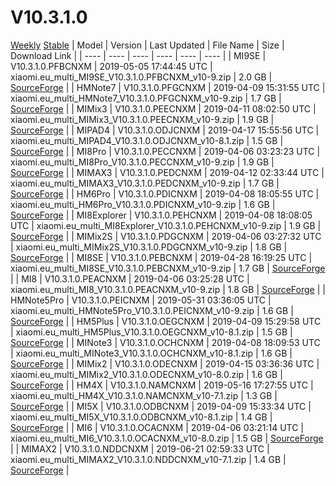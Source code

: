 # V10.3.1.0
[Weekly](#Weekly)  [Stable](#Stable)
| Model | Version | Last Updated | File Name | Size | Download Link |
| ---- | ---- | ---- | ---- | ---- | ---- |
| MI9SE | V10.3.1.0.PFBCNXM | 2019-05-05 17:44:45 UTC | xiaomi.eu_multi_MI9SE_V10.3.1.0.PFBCNXM_v10-9.zip | 2.0 GB | [SourceForge](https://sourceforge.net/projects/xiaomi-eu-multilang-miui-roms/files/xiaomi.eu/MIUI-STABLE-RELEASES/MIUIv10/xiaomi.eu_multi_MI9SE_V10.3.1.0.PFBCNXM_v10-9.zip/download) |
| HMNote7 | V10.3.1.0.PFGCNXM | 2019-04-09 15:31:55 UTC | xiaomi.eu_multi_HMNote7_V10.3.1.0.PFGCNXM_v10-9.zip | 1.7 GB | [SourceForge](https://sourceforge.net/projects/xiaomi-eu-multilang-miui-roms/files/xiaomi.eu/MIUI-STABLE-RELEASES/MIUIv10/xiaomi.eu_multi_HMNote7_V10.3.1.0.PFGCNXM_v10-9.zip/download) |
| MIMix3 | V10.3.1.0.PEECNXM | 2019-04-11 08:02:50 UTC | xiaomi.eu_multi_MIMix3_V10.3.1.0.PEECNXM_v10-9.zip | 1.9 GB | [SourceForge](https://sourceforge.net/projects/xiaomi-eu-multilang-miui-roms/files/xiaomi.eu/MIUI-STABLE-RELEASES/MIUIv10/xiaomi.eu_multi_MIMix3_V10.3.1.0.PEECNXM_v10-9.zip/download) |
| MIPAD4 | V10.3.1.0.ODJCNXM | 2019-04-17 15:55:56 UTC | xiaomi.eu_multi_MIPAD4_V10.3.1.0.ODJCNXM_v10-8.1.zip | 1.5 GB | [SourceForge](https://sourceforge.net/projects/xiaomi-eu-multilang-miui-roms/files/xiaomi.eu/MIUI-STABLE-RELEASES/MIUIv10/xiaomi.eu_multi_MIPAD4_V10.3.1.0.ODJCNXM_v10-8.1.zip/download) |
| MI8Pro | V10.3.1.0.PECCNXM | 2019-04-06 03:23:23 UTC | xiaomi.eu_multi_MI8Pro_V10.3.1.0.PECCNXM_v10-9.zip | 1.9 GB | [SourceForge](https://sourceforge.net/projects/xiaomi-eu-multilang-miui-roms/files/xiaomi.eu/MIUI-STABLE-RELEASES/MIUIv10/xiaomi.eu_multi_MI8Pro_V10.3.1.0.PECCNXM_v10-9.zip/download) |
| MIMAX3 | V10.3.1.0.PEDCNXM | 2019-04-12 02:33:44 UTC | xiaomi.eu_multi_MIMAX3_V10.3.1.0.PEDCNXM_v10-9.zip | 1.7 GB | [SourceForge](https://sourceforge.net/projects/xiaomi-eu-multilang-miui-roms/files/xiaomi.eu/MIUI-STABLE-RELEASES/MIUIv10/xiaomi.eu_multi_MIMAX3_V10.3.1.0.PEDCNXM_v10-9.zip/download) |
| HM6Pro | V10.3.1.0.PDICNXM | 2019-04-08 18:05:55 UTC | xiaomi.eu_multi_HM6Pro_V10.3.1.0.PDICNXM_v10-9.zip | 1.6 GB | [SourceForge](https://sourceforge.net/projects/xiaomi-eu-multilang-miui-roms/files/xiaomi.eu/MIUI-STABLE-RELEASES/MIUIv10/xiaomi.eu_multi_HM6Pro_V10.3.1.0.PDICNXM_v10-9.zip/download) |
| MI8Explorer | V10.3.1.0.PEHCNXM | 2019-04-08 18:08:05 UTC | xiaomi.eu_multi_MI8Explorer_V10.3.1.0.PEHCNXM_v10-9.zip | 1.9 GB | [SourceForge](https://sourceforge.net/projects/xiaomi-eu-multilang-miui-roms/files/xiaomi.eu/MIUI-STABLE-RELEASES/MIUIv10/xiaomi.eu_multi_MI8Explorer_V10.3.1.0.PEHCNXM_v10-9.zip/download) |
| MIMix2S | V10.3.1.0.PDGCNXM | 2019-04-06 03:27:32 UTC | xiaomi.eu_multi_MIMix2S_V10.3.1.0.PDGCNXM_v10-9.zip | 1.8 GB | [SourceForge](https://sourceforge.net/projects/xiaomi-eu-multilang-miui-roms/files/xiaomi.eu/MIUI-STABLE-RELEASES/MIUIv10/xiaomi.eu_multi_MIMix2S_V10.3.1.0.PDGCNXM_v10-9.zip/download) |
| MI8SE | V10.3.1.0.PEBCNXM | 2019-04-28 16:19:25 UTC | xiaomi.eu_multi_MI8SE_V10.3.1.0.PEBCNXM_v10-9.zip | 1.7 GB | [SourceForge](https://sourceforge.net/projects/xiaomi-eu-multilang-miui-roms/files/xiaomi.eu/MIUI-STABLE-RELEASES/MIUIv10/xiaomi.eu_multi_MI8SE_V10.3.1.0.PEBCNXM_v10-9.zip/download) |
| MI8 | V10.3.1.0.PEACNXM | 2019-04-06 03:25:28 UTC | xiaomi.eu_multi_MI8_V10.3.1.0.PEACNXM_v10-9.zip | 1.8 GB | [SourceForge](https://sourceforge.net/projects/xiaomi-eu-multilang-miui-roms/files/xiaomi.eu/MIUI-STABLE-RELEASES/MIUIv10/xiaomi.eu_multi_MI8_V10.3.1.0.PEACNXM_v10-9.zip/download) |
| HMNote5Pro | V10.3.1.0.PEICNXM | 2019-05-31 03:36:05 UTC | xiaomi.eu_multi_HMNote5Pro_V10.3.1.0.PEICNXM_v10-9.zip | 1.6 GB | [SourceForge](https://sourceforge.net/projects/xiaomi-eu-multilang-miui-roms/files/xiaomi.eu/MIUI-STABLE-RELEASES/MIUIv10/xiaomi.eu_multi_HMNote5Pro_V10.3.1.0.PEICNXM_v10-9.zip/download) |
| HM5Plus | V10.3.1.0.OEGCNXM | 2019-04-09 15:29:58 UTC | xiaomi.eu_multi_HM5Plus_V10.3.1.0.OEGCNXM_v10-8.1.zip | 1.5 GB | [SourceForge](https://sourceforge.net/projects/xiaomi-eu-multilang-miui-roms/files/xiaomi.eu/MIUI-STABLE-RELEASES/MIUIv10/xiaomi.eu_multi_HM5Plus_V10.3.1.0.OEGCNXM_v10-8.1.zip/download) |
| MINote3 | V10.3.1.0.OCHCNXM | 2019-04-08 18:09:53 UTC | xiaomi.eu_multi_MINote3_V10.3.1.0.OCHCNXM_v10-8.1.zip | 1.6 GB | [SourceForge](https://sourceforge.net/projects/xiaomi-eu-multilang-miui-roms/files/xiaomi.eu/MIUI-STABLE-RELEASES/MIUIv10/xiaomi.eu_multi_MINote3_V10.3.1.0.OCHCNXM_v10-8.1.zip/download) |
| MIMix2 | V10.3.1.0.ODECNXM | 2019-04-15 03:36:36 UTC | xiaomi.eu_multi_MIMix2_V10.3.1.0.ODECNXM_v10-8.0.zip | 1.6 GB | [SourceForge](https://sourceforge.net/projects/xiaomi-eu-multilang-miui-roms/files/xiaomi.eu/MIUI-STABLE-RELEASES/MIUIv10/xiaomi.eu_multi_MIMix2_V10.3.1.0.ODECNXM_v10-8.0.zip/download) |
| HM4X | V10.3.1.0.NAMCNXM | 2019-05-16 17:27:55 UTC | xiaomi.eu_multi_HM4X_V10.3.1.0.NAMCNXM_v10-7.1.zip | 1.3 GB | [SourceForge](https://sourceforge.net/projects/xiaomi-eu-multilang-miui-roms/files/xiaomi.eu/MIUI-STABLE-RELEASES/MIUIv10/xiaomi.eu_multi_HM4X_V10.3.1.0.NAMCNXM_v10-7.1.zip/download) |
| MI5X | V10.3.1.0.ODBCNXM | 2019-04-09 15:33:34 UTC | xiaomi.eu_multi_MI5X_V10.3.1.0.ODBCNXM_v10-8.1.zip | 1.4 GB | [SourceForge](https://sourceforge.net/projects/xiaomi-eu-multilang-miui-roms/files/xiaomi.eu/MIUI-STABLE-RELEASES/MIUIv10/xiaomi.eu_multi_MI5X_V10.3.1.0.ODBCNXM_v10-8.1.zip/download) |
| MI6 | V10.3.1.0.OCACNXM | 2019-04-06 03:21:14 UTC | xiaomi.eu_multi_MI6_V10.3.1.0.OCACNXM_v10-8.0.zip | 1.5 GB | [SourceForge](https://sourceforge.net/projects/xiaomi-eu-multilang-miui-roms/files/xiaomi.eu/MIUI-STABLE-RELEASES/MIUIv10/xiaomi.eu_multi_MI6_V10.3.1.0.OCACNXM_v10-8.0.zip/download) |
| MIMAX2 | V10.3.1.0.NDDCNXM | 2019-06-21 02:59:33 UTC | xiaomi.eu_multi_MIMAX2_V10.3.1.0.NDDCNXM_v10-7.1.zip | 1.4 GB | [SourceForge](https://sourceforge.net/projects/xiaomi-eu-multilang-miui-roms/files/xiaomi.eu/MIUI-STABLE-RELEASES/MIUIv10/xiaomi.eu_multi_MIMAX2_V10.3.1.0.NDDCNXM_v10-7.1.zip/download) |
